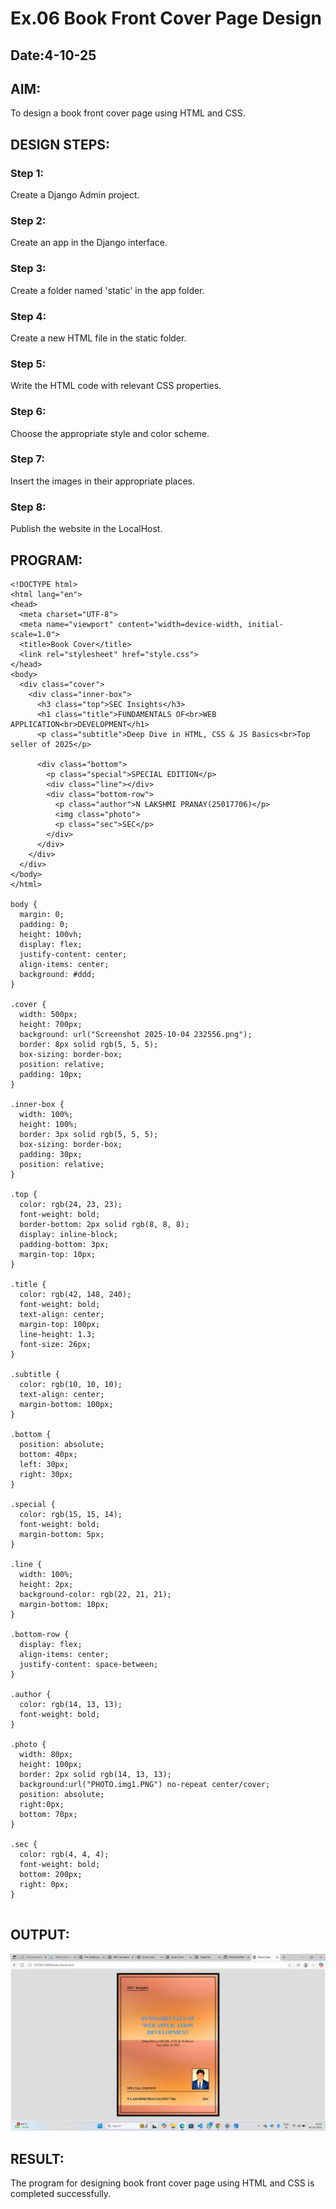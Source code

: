 # Ex.06 Book Front Cover Page Design
## Date:4-10-25

## AIM:
To design a book front cover page using HTML and CSS.

## DESIGN STEPS:

### Step 1:
Create a Django Admin project.

### Step 2:
Create an app in the Django interface.

### Step 3:
Create a folder named 'static' in the app folder.

### Step 4:
Create a new HTML file in the static folder.

### Step 5:
Write the HTML code with relevant CSS properties.

### Step 6:
Choose the appropriate style and color scheme.

### Step 7:
Insert the images in their appropriate places.

### Step 8:
Publish the website in the LocalHost.

## PROGRAM:
```
<!DOCTYPE html>
<html lang="en">
<head>
  <meta charset="UTF-8">
  <meta name="viewport" content="width=device-width, initial-scale=1.0">
  <title>Book Cover</title>
  <link rel="stylesheet" href="style.css">
</head>
<body>
  <div class="cover">
    <div class="inner-box">
      <h3 class="top">SEC Insights</h3>
      <h1 class="title">FUNDAMENTALS OF<br>WEB APPLICATION<br>DEVELOPMENT</h1>
      <p class="subtitle">Deep Dive in HTML, CSS & JS Basics<br>Top seller of 2025</p>

      <div class="bottom">
        <p class="special">SPECIAL EDITION</p>
        <div class="line"></div>
        <div class="bottom-row">
          <p class="author">N LAKSHMI PRANAY(25017706)</p>
          <img class="photo">
          <p class="sec">SEC</p>
        </div>
      </div>
    </div>
  </div>
</body>
</html>

body {
  margin: 0;
  padding: 0;
  height: 100vh;
  display: flex;
  justify-content: center;
  align-items: center;
  background: #ddd;
}

.cover {
  width: 500px;
  height: 700px;
  background: url("Screenshot 2025-10-04 232556.png");
  border: 8px solid rgb(5, 5, 5); 
  box-sizing: border-box;
  position: relative;
  padding: 10px;
}
 
.inner-box {
  width: 100%;
  height: 100%;
  border: 3px solid rgb(5, 5, 5);
  box-sizing: border-box;
  padding: 30px;
  position: relative;
}

.top {
  color: rgb(24, 23, 23);
  font-weight: bold;
  border-bottom: 2px solid rgb(8, 8, 8);
  display: inline-block;
  padding-bottom: 3px;
  margin-top: 10px;
}

.title {
  color: rgb(42, 148, 240);
  font-weight: bold;
  text-align: center;
  margin-top: 100px;
  line-height: 1.3;
  font-size: 26px;
}

.subtitle {
  color: rgb(10, 10, 10);
  text-align: center;
  margin-bottom: 100px;
}

.bottom {
  position: absolute;
  bottom: 40px;
  left: 30px;
  right: 30px;
}

.special {
  color: rgb(15, 15, 14);
  font-weight: bold;
  margin-bottom: 5px;
}

.line {
  width: 100%;
  height: 2px;
  background-color: rgb(22, 21, 21);
  margin-bottom: 10px;
}

.bottom-row {
  display: flex;
  align-items: center;
  justify-content: space-between;
}

.author {
  color: rgb(14, 13, 13);
  font-weight: bold;
}

.photo {
  width: 80px;
  height: 100px;
  border: 2px solid rgb(14, 13, 13);
  background:url("PHOTO.img1.PNG") no-repeat center/cover;
  position: absolute;
  right:0px;
  bottom: 70px;
}

.sec {
  color: rgb(4, 4, 4);
  font-weight: bold;
  bottom: 200px;
  right: 0px;
}


```

## OUTPUT:
![alt text](<Screenshot 2025-10-06 141908.png>)

## RESULT:
The program for designing book front cover page using HTML and CSS is completed successfully.
